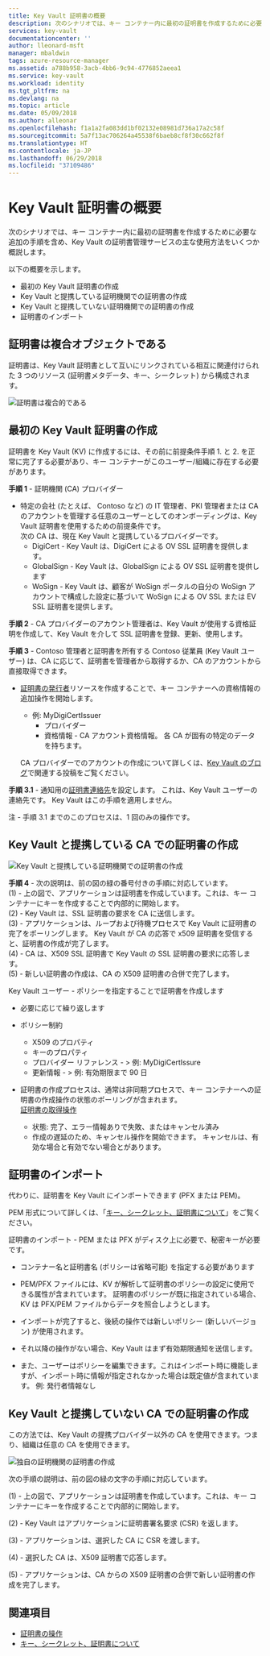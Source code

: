 ```yaml
---
title: Key Vault 証明書の概要
description: 次のシナリオでは、キー コンテナー内に最初の証明書を作成するために必要な追加の手順を含め、Key Vault の証明書管理サービスの主な使用方法をいくつか概説します。
services: key-vault
documentationcenter: ''
author: lleonard-msft
manager: mbaldwin
tags: azure-resource-manager
ms.assetid: a788b958-3acb-4bb6-9c94-4776852aeea1
ms.service: key-vault
ms.workload: identity
ms.tgt_pltfrm: na
ms.devlang: na
ms.topic: article
ms.date: 05/09/2018
ms.author: alleonar
ms.openlocfilehash: f1a1a2fa083dd1bf02132e08981d736a17a2c58f
ms.sourcegitcommit: 5a7f13ac706264a45538f6baeb8cf8f30c662f8f
ms.translationtype: HT
ms.contentlocale: ja-JP
ms.lasthandoff: 06/29/2018
ms.locfileid: "37109486"
---
```

# <a name="get-started-with-key-vault-certificates"></a>Key Vault 証明書の概要
次のシナリオでは、キー コンテナー内に最初の証明書を作成するために必要な追加の手順を含め、Key Vault の証明書管理サービスの主な使用方法をいくつか概説します。

以下の概要を示します。
- 最初の Key Vault 証明書の作成
- Key Vault と提携している証明機関での証明書の作成
- Key Vault と提携していない証明機関での証明書の作成
- 証明書のインポート

## <a name="certificates-are-complex-objects"></a>証明書は複合オブジェクトである
証明書は、Key Vault 証明書として互いにリンクされている相互に関連付けられた 3 つのリソース (証明書メタデータ、キー、シークレット) から構成されます。


![証明書は複合的である](media/azure-key-vault.png)


## <a name="creating-your-first-key-vault-certificate"></a>最初の Key Vault 証明書の作成  
 証明書を Key Vault (KV) に作成するには、その前に前提条件手順 1. と 2. を正常に完了する必要があり、キー コンテナーがこのユーザー/組織に存在する必要があります。  

**手順 1** - 証明機関 (CA) プロバイダー  
-   特定の会社 (たとえば、 Contoso など) の IT 管理者、PKI 管理者または CA のアカウントを管理する任意のユーザーとしてのオンボーディングは、Key Vault 証明書を使用するための前提条件です。  
    次の CA は、現在 Key Vault と提携しているプロバイダーです。  
    -   DigiCert - Key Vault は、DigiCert による OV SSL 証明書を提供します。  
    -   GlobalSign - Key Vault は、GlobalSign による OV SSL 証明書を提供します  
    -   WoSign - Key Vault は、顧客が WoSign ポータルの自分の WoSign アカウントで構成した設定に基づいて WoSign による OV SSL または EV SSL 証明書を提供します。  

**手順 2** - CA プロバイダーのアカウント管理者は、Key Vault が使用する資格証明を作成して、Key Vault を介して SSL 証明書を登録、更新、使用します。

**手順 3** - Contoso 管理者と証明書を所有する Contoso 従業員 (Key Vault ユーザー) は、CA に応じて、証明書を管理者から取得するか、CA のアカウントから直接取得できます。  

-   [証明書の発行者](https://docs.microsoft.com/rest/api/keyvault/certificate-issuers)リソースを作成することで、キー コンテナーへの資格情報の追加操作を開始します。 
    -   例: MyDigiCertIssuer  
        -   プロバイダー  
        -   資格情報 - CA アカウント資格情報。 各 CA が固有の特定のデータを持ちます。  

     CA プロバイダーでのアカウントの作成について詳しくは、[Key Vault のブログ](http://aka.ms/kvcertsblog)で関連する投稿をご覧ください。  

**手順 3.1** - 通知用の[証明書連絡先](https://docs.microsoft.com/rest/api/keyvault/certificate-contacts)を設定します。 これは、Key Vault ユーザーの連絡先です。 Key Vault はこの手順を適用しません。  

注 - 手順 3.1 までのこのプロセスは、1 回のみの操作です。  

## <a name="creating-a-certificate-with-a-ca-partnered-with-key-vault"></a>Key Vault と提携している CA での証明書の作成

![Key Vault と提携している証明機関での証明書の作成](media/certificate-authority-2.png)

**手順 4** - 次の説明は、前の図の緑の番号付きの手順に対応しています。  
  (1) - 上の図で、アプリケーションは証明書を作成しています。これは、キー コンテナーにキーを作成することで内部的に開始します。  
  (2) - Key Vault は、SSL 証明書の要求を CA に送信します。  
  (3) - アプリケーションは、ループおよび待機プロセスで Key Vault に証明書の完了をポーリングします。 Key Vault が CA の応答で x509 証明書を受信すると、証明書の作成が完了します。  
  (4) - CA は、X509 SSL 証明書で Key Vault の SSL 証明書の要求に応答します。  
  (5) - 新しい証明書の作成は、CA の X509 証明書の合併で完了します。  

  Key Vault ユーザー - ポリシーを指定することで証明書を作成します

  -   必要に応じて繰り返します  
  -   ポリシー制約  
      -   X509 のプロパティ  
      -   キーのプロパティ  
      -   プロバイダー リファレンス - > 例: MyDigiCertIssure  
      -   更新情報 - > 例: 有効期限まで 90 日  

  - 証明書の作成プロセスは、通常は非同期プロセスで、キー コンテナーへの証明書の作成操作の状態のポーリングが含まれます。  
[証明書の取得操作](https://docs.microsoft.com/en-us/rest/api/keyvault/getcertificateoperation)  
      -   状態: 完了、エラー情報ありで失敗、またはキャンセル済み  
      -   作成の遅延のため、キャンセル操作を開始できます。 キャンセルは、有効な場合と有効でない場合とがあります。  

## <a name="import-a-certificate"></a>証明書のインポート  
 代わりに、証明書を Key Vault にインポートできます (PFX または PEM)。  

 PEM 形式について詳しくは、「[キー、シークレット、証明書について](about-keys-secrets-and-certificates.md)」をご覧ください。  

 証明書のインポート - PEM または PFX がディスク上に必要で、秘密キーが必要です。 
-   コンテナー名と証明書名 (ポリシーは省略可能) を指定する必要があります

-   PEM/PFX ファイルには、KV が解析して証明書のポリシーの設定に使用できる属性が含まれています。 証明書のポリシーが既に指定されている場合、KV は PFX/PEM ファイルからデータを照合しようとします。  

-   インポートが完了すると、後続の操作では新しいポリシー (新しいバージョン) が使用されます。  

-   それ以降の操作がない場合、Key Vault はまず有効期限通知を送信します。 

-   また、ユーザーはポリシーを編集できます。これはインポート時に機能しますが、インポート時に情報が指定されなかった場合は既定値が含まれています。 例: 発行者情報なし  

## <a name="creating-a-certificate-with-a-ca-not-partnered-with-key-vault"></a>Key Vault と提携していない CA での証明書の作成  
 この方法では、Key Vault の提携プロバイダー以外の CA を使用できます。つまり、組織は任意の CA を使用できます。  

![独自の証明機関の証明書の作成](media/certificate-authority-1.png)  

 次の手順の説明は、前の図の緑の文字の手順に対応しています。  

  (1) - 上の図で、アプリケーションは証明書を作成しています。これは、キー コンテナーにキーを作成することで内部的に開始します。  

  (2) - Key Vault はアプリケーションに証明書署名要求 (CSR) を返します。  

  (3) - アプリケーションは、選択した CA に CSR を渡します。  

  (4) - 選択した CA は、X509 証明書で応答します。  

  (5) - アプリケーションは、CA からの X509 証明書の合併で新しい証明書の作成を完了します。

## <a name="see-also"></a>関連項目
- [証明書の操作](/rest/api/keyvault/certificate-operations)
- [キー、シークレット、証明書について](about-keys-secrets-and-certificates.md)
